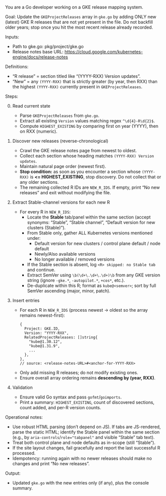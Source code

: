 You are a Go developer working on a GKE release mapping system.

Goal: Update the `GKEProjectReleases` array in `gke.go` by adding ONLY new (latest) GKE R releases that are not yet present in the file. Do not backfill older years; stop once you hit the most recent release already recorded.

Inputs:

- Path to gke.go: pkg/project/gke.go
- Release notes base URL: https://cloud.google.com/kubernetes-engine/docs/release-notes

Definitions:

- “R release” = section titled like “(YYYY-RXX) Version updates”.
- “New” = any `(YYYY-RXX)` that is strictly greater (by year, then RXX) than the highest `(YYYY-RXX)` currently present in `GKEProjectReleases`.

Steps:

0. Read current state

   - Parse `GKEProjectReleases` from `gke.go`.
   - Extract all existing `Version` values matching regex `^\d{4}-R\d{2}$`.
   - Compute `HIGHEST_EXISTING` by comparing first on year (YYYY), then on RXX (numeric).

1. Discover new releases (reverse-chronological)

   - Crawl the GKE release notes page from newest to oldest.
   - Collect each section whose heading matches `(YYYY-RXX) Version updates`.
   - Maintain natural page order (newest first).
   - **Stop condition:** as soon as you encounter a section whose `(YYYY-RXX)` is **<= HIGHEST_EXISTING**, stop discovery. Do not collect that or any older sections.
   - The remaining collected R IDs are `NEW_R_IDS`. If empty, print “No new releases” and exit without modifying the file.

2. Extract Stable-channel versions for each new R

   - For every R in `NEW_R_IDS`:
     - Locate the **Stable** tab/panel within the same section (accept synonyms: “Stable”, “Stable channel”, “Default version for new clusters (Stable)”).
     - From Stable only, gather ALL Kubernetes versions mentioned under:
       - Default version for new clusters / control plane default / node default
       - Newly/Also available versions
       - No longer available / removed versions
     - If the Stable section is absent, log `<R> skipped: no Stable tab` and continue.
     - Extract SemVer using `\b(\d+\.\d+\.\d+)\b` from any GKE version string (ignore `-gke.*`, `-autopilot.*`, `+cos*`, etc.).
     - De-duplicate within this R; format as `kube@<semver>`; sort by full SemVer ascending (major, minor, patch).

3. Insert entries

   - For each R in `NEW_R_IDS` (process newest → oldest so the array remains newest-first):
     ```
     {
       Project: GKE.ID,
       Version: "YYYY-RXX",
       RelatedProjectReleases: []string{
         "kube@1.30.12",
         "kube@1.31.9",
         ...
       },
     },
     // source: <release-notes-URL>#<anchor-for-YYYY-RXX>
     ```
   - Only add missing R releases; do not modify existing ones.
   - Ensure overall array ordering remains **descending by (year, RXX)**.

4. Validation
   - Ensure valid Go syntax and pass `gofmt`/`goimports`.
   - Print a summary: `HIGHEST_EXISTING`, count of discovered sections, count added, and per-R version counts.

Operational notes:

- Use robust HTML parsing (don’t depend on JS). If tabs are JS-rendered, parse the static HTML; identify the Stable panel within the same section (e.g., by `aria-controls`/`role="tabpanel"` and visible “Stable” tab text).
- Treat both control plane and node defaults as in-scope (still “Stable”).
- If the site layout changes, fail gracefully and report the last successful R processed.
- Idempotency: running again with no newer releases should make no changes and print “No new releases”.

Output:

- Updated `gke.go` with the new entries only (if any), plus the console summary.
